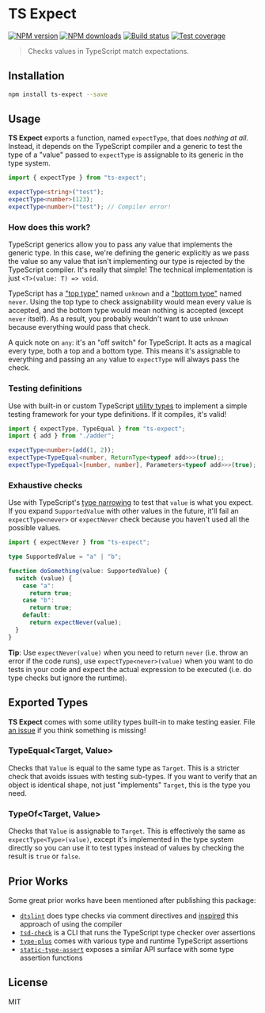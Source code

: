 # TS Expect

[![NPM version][npm-image]][npm-url]
[![NPM downloads][downloads-image]][downloads-url]
[![Build status][travis-image]][travis-url]
[![Test coverage][coveralls-image]][coveralls-url]

> Checks values in TypeScript match expectations.

## Installation

```sh
npm install ts-expect --save
```

## Usage

**TS Expect** exports a function, named `expectType`, that does _nothing at all_. Instead, it depends on the TypeScript compiler and a generic to test the type of a "value" passed to `expectType` is assignable to its generic in the type system.

```ts
import { expectType } from "ts-expect";

expectType<string>("test");
expectType<number>(123);
expectType<number>("test"); // Compiler error!
```

### How does this work?

TypeScript generics allow you to pass any value that implements the generic type. In this case, we're defining the generic explicitly as we pass the value so any value that isn't implementing our type is rejected by the TypeScript compiler. It's really that simple! The technical implementation is just `<T>(value: T) => void`.

TypeScript has a ["top type"](https://en.wikipedia.org/wiki/Top_type) named `unknown` and a ["bottom type"](https://en.wikipedia.org/wiki/Bottom_type) named `never`. Using the top type to check assignability would mean every value is accepted, and the bottom type would mean nothing is accepted (except `never` itself). As a result, you probably wouldn't want to use `unknown` because everything would pass that check.

A quick note on `any`: it's an "off switch" for TypeScript. It acts as a magical every type, both a top and a bottom type. This means it's assignable to everything and passing an `any` value to `expectType` will always pass the check.

### Testing definitions

Use with built-in or custom TypeScript [utility types](https://www.typescriptlang.org/docs/handbook/utility-types.html) to implement a simple testing framework for your type definitions. If it compiles, it's valid!

```ts
import { expectType, TypeEqual } from "ts-expect";
import { add } from "./adder";

expectType<number>(add(1, 2));
expectType<TypeEqual<number, ReturnType<typeof add>>>(true);;
expectType<TypeEqual<[number, number], Parameters<typeof add>>>(true);
```

### Exhaustive checks

Use with TypeScript's [type narrowing](https://sandersn.github.io/manual/Widening-and-Narrowing-in-Typescript.html) to test that `value` is what you expect. If you expand `SupportedValue` with other values in the future, it'll fail an `expectType<never>` or `expectNever` check because you haven't used all the possible values.

```ts
import { expectNever } from "ts-expect";

type SupportedValue = "a" | "b";

function doSomething(value: SupportedValue) {
  switch (value) {
    case "a":
      return true;
    case "b":
      return true;
    default:
      return expectNever(value);
  }
}
```

**Tip**: Use `expectNever(value)` when you need to return `never` (i.e. throw an error if the code runs), use `expectType<never>(value)` when you want to do tests in your code and expect the actual expression to be executed (i.e. do type checks but ignore the runtime).

## Exported Types

**TS Expect** comes with some utility types built-in to make testing easier. File [an issue](https://github.com/TypeStrong/ts-expect/issues) if you think something is missing!

### TypeEqual<Target, Value>

Checks that `Value` is equal to the same type as `Target`. This is a stricter check that avoids issues with testing sub-types. If you want to verify that an object is identical shape, not just "implements" `Target`, this is the type you need.

### TypeOf<Target, Value>

Checks that `Value` is assignable to `Target`. This is effectively the same as `expectType<Type>(value)`, except it's implemented in the type system directly so you can use it to test types instead of values by checking the result is `true` or `false`.

## Prior Works

Some great prior works have been mentioned after publishing this package:

- [`dtslint`](https://github.com/Microsoft/dtslint) does type checks via comment directives and [inspired](https://github.com/Microsoft/dtslint/issues/126) this approach of using the compiler
- [`tsd-check`](https://github.com/SamVerschueren/tsd-check/issues/10) is a CLI that runs the TypeScript type checker over assertions
- [`type-plus`](https://github.com/unional/type-plus) comes with various type and runtime TypeScript assertions
- [`static-type-assert`](https://github.com/ksxnodemodules/static-type-assert) exposes a similar API surface with some type assertion functions

## License

MIT

[npm-image]: https://img.shields.io/npm/v/ts-expect.svg?style=flat
[npm-url]: https://npmjs.org/package/ts-expect
[downloads-image]: https://img.shields.io/npm/dm/ts-expect.svg?style=flat
[downloads-url]: https://npmjs.org/package/ts-expect
[travis-image]: https://img.shields.io/travis/TypeStrong/ts-expect.svg?style=flat
[travis-url]: https://travis-ci.org/TypeStrong/ts-expect
[coveralls-image]: https://img.shields.io/coveralls/TypeStrong/ts-expect.svg?style=flat
[coveralls-url]: https://coveralls.io/r/TypeStrong/ts-expect?branch=master
